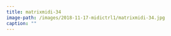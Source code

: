 ```yaml
---
title: matrixmidi-34
image-path: /images/2018-11-17-midictrl1/matrixmidi-34.jpg
caption: ""
---
```

